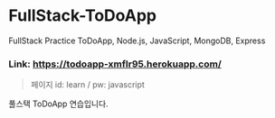 # FullStack-ToDoApp
FullStack Practice ToDoApp, Node.js, JavaScript, MongoDB, Express

### Link: https://todoapp-xmflr95.herokuapp.com/
>페이지 id: learn / pw: javascript

풀스택 ToDoApp 연습입니다.
